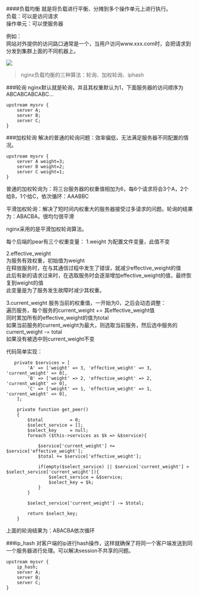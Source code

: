 ####负载均衡
就是将负载进行平衡、分摊到多个操作单元上进行执行。<br/>
负载：可以是访问请求<br/>
操作单元：可以使服务器

例如：<br/>
网站对外提供的访问路口通常是一个，当用户访问www.xxx.com时，会把请求到分发到集群上面的不同机器上。

![](./resources/fuZaiJunHeng.png)


> nginx负载均衡的三种算法：轮询、加权轮询、iphash

###轮询
nginx默认就是轮询，并且其权重默认为1，下面服务器的访问顺序为ABCABCABCABC...
```
upstream mysrv {
    server A;
    server B;
    server C;
}
```

###加权轮询
解决的普通的轮询问题：效率偏低，无法满足服务器不同配置的情况。
```
upstream mysrv {
    server A weight=3;
    server B weight=2;
    server C weight=1;
}
```
普通的加权轮询为：将三台服务器的权重值相加为6，每6个请求将会3个A，2个给B，1个给C，依次循环：AAABBC

平滑加权轮询：解决了短时间内权重大的服务器接受过多请求的问题。轮询的结果为：ABACBA，很均匀很平滑

nginx采用的是平滑加权轮询算法。

每个后端的pear有三个权重变量：
1.weight
为配置文件变量，此值不变

2.effective_weight<br/>
为服务有效权重，初始值为weight<br/>
在释放服务时，在与其通信过程中发生了错误，就减少effective_weight的值<br/>
此后有新的请求过来时，在选取服务时会逐渐增加effective_weight的值，最终恢复到weight的值<br/>
此变量是为了服务发生故障时减少其权重。

3.current_weight
服务当前的权重值，一开始为0，之后会动态调整：<br/>
遍历服务，每个服务的current_weight += 其effective_weight值<br/>
同时累加所有的effective_weight的值为total<br/>
如果当前服务的current_weight为最大，则选取当前服务，然后选中服务的current_weight -= total<br/>
如果没有被选中则current_weight不变

代码简单实现：
```
   private $services = [
        'A' => ['weight' => 3, 'effective_weight' => 3, 'current_weight' => 0],
        'B' => ['weight' => 2, 'effective_weight' => 2, 'current_weight' => 0],
        'C' => ['weight' => 1, 'effective_weight' => 1, 'current_weight' => 0],
    ];

    private function get_peer()
    {
        $total          = 0;
        $select_service = [];
        $select_key     = null;
        foreach ($this->services as $k => &$service){

            $service['current_weight'] += $service['effective_weight'];
            $total += $service['effective_weight'];

            if(empty($select_service) || $service['current_weight'] > $select_service['current_weight']){
                $select_service = &$service;
                $select_key = $k;
            }
        }

        $select_service['current_weight'] -= $total;

        return $select_key;
    }
```
上面的轮询结果为：ABACBA依次循环


###ip_hash
对客户端的ip进行hash操作，这样就确保了将同一个客户端发送到同一个服务器进行处理。可以解决session不共享的问题。
```
upstream mysvr { 
    ip_hash;
    server A; 
    server B;
    server C;
}
```





